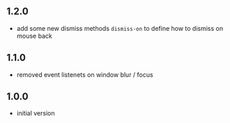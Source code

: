 ## 1.2.0
- add some new dismiss methods `dismiss-on` to define how to dismiss on mouse back
 
## 1.1.0
- removed event listenets on window blur / focus
 
## 1.0.0
- initial version